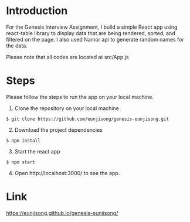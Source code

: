 # Introduction

For the Genesis Interview Assignment, I build a simple React app using react-table library to display data that are being rendered, sorted, and filtered on the page. I also used Namor api to generate random names for the data.

Please note that all codes are located at src/App.js

# Steps
Please follow the steps to run the app on your local machine.

1. Clone the repository on your local machine
```
$ git clone https://github.com/eunjisong/genesis-eunjisong.git
```

2. Download the project dependencies
```
$ npm install
```



3. Start the react app
 ```
 $ npm start
 ```

 4. Open http://localhost:3000/ to see the app.

# Link

https://eunjisong.github.io/genesis-eunjisong/
